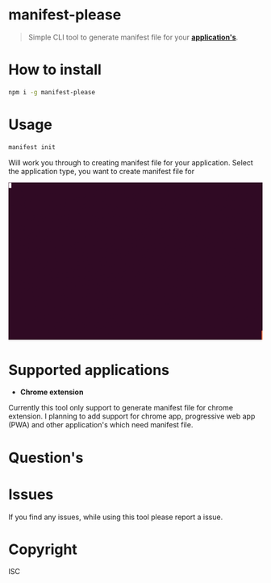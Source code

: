 # manifest-please
> Simple CLI tool to generate manifest file for your **[application's](#supported-applications)**.

# How to install
```bash
npm i -g manifest-please
```

# Usage
```bash
manifest init
```

Will work you through to creating manifest file for your application. Select the application type, you want to create manifest file for

![manifest init](https://github.com/m-sureshraj/manifest-please/blob/master/media/init.gif "")

# Supported applications
+ **Chrome extension**

Currently this tool only support to generate manifest file for chrome extension. I planning to add support for chrome app, progressive web app (PWA) and other application's which need manifest file.

# Question's

# Issues
If you find any issues, while using this tool please report a issue.

# Copyright
ISC
